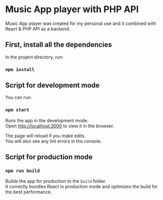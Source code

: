 # Music App player with PHP API

Music App player was created for my personal use and it combined with React & PHP API as a backend.

## First, install all the dependencies

In the project directory, run:

### `npm install`

## Script for development mode

You can run:

### `npm start`

Runs the app in the development mode.\
Open [http://localhost:3000](http://localhost:3000) to view it in the browser.

The page will reload if you make edits.\
You will also see any lint errors in the console.

## Script for production mode

### `npm run build`

Builds the app for production to the `build` folder.\
It correctly bundles React in production mode and optimizes the build for the best performance.
